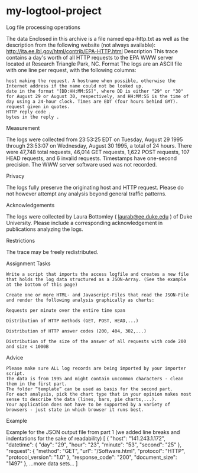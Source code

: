 # my-logtool-project

Log file processing operations

The data Enclosed in this archive is a file named epa-http.txt as well as the description from the following website (not always available): http://ita.ee.lbl.gov/html/contrib/EPA-HTTP.html Description This trace contains a day's worth of all HTTP requests to the EPA WWW server located at Research Triangle Park, NC. Format The logs are an ASCII file with one line per request, with the following columns:

    host making the request. A hostname when possible, otherwise the Internet address if the name could not be looked up.
    date in the format "[DD:HH:MM:SS]", where DD is either "29" or "30" for August 29 or August 30, respectively, and HH:MM:SS is the time of day using a 24-hour clock. Times are EDT (four hours behind GMT).
    request given in quotes.
    HTTP reply code .
    bytes in the reply .

Measurement

The logs were collected from 23:53:25 EDT on Tuesday, August 29 1995 through 23:53:07 on Wednesday, August 30 1995, a total of 24 hours. There were 47,748 total requests, 46,014 GET requests, 1,622 POST requests, 107 HEAD requests, and 6 invalid requests. Timestamps have one-second precision. The WWW server software used was not recorded.

Privacy

The logs fully preserve the originating host and HTTP request. Please do not however attempt any analysis beyond general traffic patterns.

Acknowledgements

The logs were collected by Laura Bottomley ( laurab@ee.duke.edu ) of Duke University. Please include a corresponding acknowledgement in publications analyzing the logs.

Restrictions

The trace may be freely redistributed.

Assignment Tasks

    Write a script that imports the access logfile and creates a new file that holds the log data structured as a JSON-Array. (See the example at the bottom of this page)

    Create one or more HTML- and Javascript-Files that read the JSON-File and render the following analysis graphically as charts:

    Requests per minute over the entire time span

    Distribution of HTTP methods (GET, POST, HEAD,...)

    Distribution of HTTP answer codes (200, 404, 302,...)

    Distribution of the size of the answer of all requests with code 200 and size < 1000B

Advice

    Please make sure ALL log records are being imported by your importer script.
    The data is from 1995 and might contain uncommon characters - clean them in the first part.
    The folder “template” can be used as basis for the second part.
    For each analysis, pick the chart type that in your opinion makes most sense to describe the data (lines, bars, pie charts,...).
    Your application does not have to be supported by a variety of browsers - just state in which browser it runs best.

Example

Example for the JSON output file from part 1 (we added line breaks and indentations for the sake of readability) [ { "host": "141.243.1.172", "datetime": { "day": "29", "hour": "23", "minute": "53", "second": "25" }, "request": { "method": "GET", "url": "/Software.html", "protocol": "HTTP", "protocol_version": "1.0" }, "response_code": "200", "document_size": "1497" }, ...more data sets... ]
